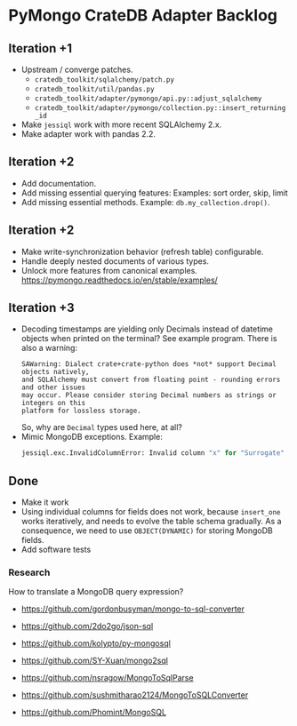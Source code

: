 # PyMongo CrateDB Adapter Backlog

## Iteration +1
- Upstream / converge patches.
  - `cratedb_toolkit/sqlalchemy/patch.py`
  - `cratedb_toolkit/util/pandas.py`
  - `cratedb_toolkit/adapter/pymongo/api.py::adjust_sqlalchemy`
  - `cratedb_toolkit/adapter/pymongo/collection.py::insert_returning_id`
- Make `jessiql` work with more recent SQLAlchemy 2.x.
- Make adapter work with pandas 2.2.

## Iteration +2
- Add documentation.
- Add missing essential querying features: Examples: sort order, skip, limit
- Add missing essential methods. Example: `db.my_collection.drop()`.

## Iteration +2
- Make write-synchronization behavior (refresh table) configurable.
- Handle deeply nested documents of various types.
- Unlock more features from canonical examples.
  https://pymongo.readthedocs.io/en/stable/examples/

## Iteration +3
- Decoding timestamps are yielding only Decimals instead of datetime objects
  when printed on the terminal? See example program.
  There is also a warning:
  ```shell
  SAWarning: Dialect crate+crate-python does *not* support Decimal objects natively,
  and SQLAlchemy must convert from floating point - rounding errors and other issues
  may occur. Please consider storing Decimal numbers as strings or integers on this
  platform for lossless storage.
  ```
  So, why are `Decimal` types used here, at all?
- Mimic MongoDB exceptions.
  Example:
  ```python
  jessiql.exc.InvalidColumnError: Invalid column "x" for "Surrogate" specified in sort
  ```


## Done

- Make it work
- Using individual columns for fields does not work, because `insert_one` works
  iteratively, and needs to evolve the table schema gradually. As a consequence,
  we need to use `OBJECT(DYNAMIC)` for storing MongoDB fields.
- Add software tests

### Research
How to translate a MongoDB query expression?

- https://github.com/gordonbusyman/mongo-to-sql-converter
- https://github.com/2do2go/json-sql

- https://github.com/kolypto/py-mongosql
- https://github.com/SY-Xuan/mongo2sql
- https://github.com/nsragow/MongoToSqlParse
- https://github.com/sushmitharao2124/MongoToSQLConverter
- https://github.com/Phomint/MongoSQL
